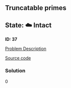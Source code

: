 ## Truncatable primes

## State: :cloud: **Intact**

**ID: 37**

[Problem Description](https://projecteuler.net/problem=37)

[Source code](main.cpp)

### Solution
0